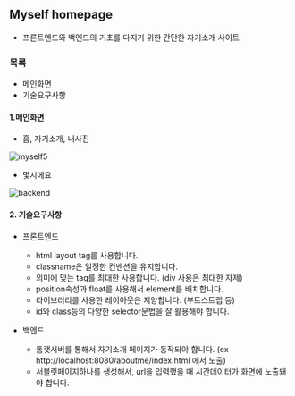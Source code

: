 ## Myself homepage 

* 프론트엔드와 백엔드의 기초를 다지기 위한 간단한 자기소개 사이트

### 목록

* 메인화면
* 기술요구사항

#### 1.메인화면

 * 홈, 자기소개, 내사진
 
 ![myself5](https://user-images.githubusercontent.com/65215746/82415314-4b37e800-9ab3-11ea-8eb0-3cc8c0909a1a.png)

 * 몇시에요
 
 ![backend](https://user-images.githubusercontent.com/65215746/82414158-93eea180-9ab1-11ea-9de7-6654811c9c39.PNG)
 
 
#### 2. 기술요구사항

* 프론트엔드

  * html layout tag를 사용합니다.
  * classname은 일정한 컨벤션을 유지합니다.
  * 의미에 맞는 tag를 최대한 사용합니다. (div 사용은 최대한 자제)
  * position속성과 float를 사용해서 element를 배치합니다.
  * 라이브러리를 사용한 레이아웃은 지양합니다. (부트스트랩 등)
  * id와 class등의 다양한 selector문법을 잘 활용해야 합니다.
  
* 백엔드

  * 톰캣서버를 통해서 자기소개 페이지가 동작되야 합니다. (ex http://localhost:8080/aboutme/index.html 에서 노출)
  * 서블릿페이지하나를 생성해서, url을 입력했을 때 시간데이터가 화면에 노출돼야 합니다.
  
  

